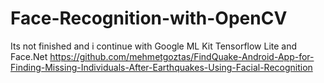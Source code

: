 # Face-Recognition-with-OpenCV
Its not finished and i continue with Google ML Kit Tensorflow Lite and Face.Net
https://github.com/mehmetgoztas/FindQuake-Android-App-for-Finding-Missing-Individuals-After-Earthquakes-Using-Facial-Recognition
